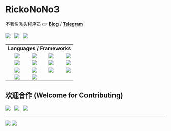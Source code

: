 # RickoNoNo3

不著名秃头程序员 👉 [**Blog**](http://rickonono3.top) / [**Telegram**](https://t.me/rickonono3)

<a href="#!"><img src="https://img.shields.io/badge/IDE-IntellJ%20IDEA-303030?style=flat-square&logo=IntelliJ%20IDEA" /></a>
&nbsp;
<a href="#!"><img src="https://img.shields.io/badge/Editor-Vim-303030?style=flat-square&logo=Vim" /></a>
&nbsp;
<a href="#!"><img src="https://img.shields.io/badge/Browser-Firefox-303030?style=flat-square&logo=Firefox" /></a>

<table>
  <tr>
    <td colspan=4 align=center><b>Languages / Frameworks</b></td>
  <tr>
    <td align=right><a href="#!"><img src="https://img.shields.io/badge/Go-★★★★★-303030?style=flat-square&logo=Go" /></a></td>
    <td align=right><a href="#!"><img src="https://img.shields.io/badge/C%2B%2B-★★★★★-303030?style=flat-square&logo=C%2B%2B" /></a></td>
    <td align=right><a href="#!"><img src="https://img.shields.io/badge/JavaScript-★★★★☆-303030?style=flat-square&logo=JavaScript" /></a></td>
    <td align=right><a href="#!"><img src="https://img.shields.io/badge/React-★★★★☆-303030?style=flat-square&logo=React" /></a></td>
  </tr>
  <tr>
    <td align=right><a href="#!"><img src="https://img.shields.io/badge/jQuery-★★★★☆-303030?style=flat-square&logo=jQuery" /></a></td>
    <td align=right><a href="#!"><img src="https://img.shields.io/badge/C%23-★★★☆☆-303030?style=flat-square&logo=CSharp" /></a></td>
    <td align=right><a href="#!"><img src="https://img.shields.io/badge/WPF-★★★☆☆-303030?style=flat-square&logo=Windows" /></a></td>
    <td align=right><a href="#!"><img src="https://img.shields.io/badge/Java-★★★☆☆-303030?style=flat-square&logo=Java" /></a></td>
  </tr>
  <tr>
    <td align=right><a href="#!"><img src="https://img.shields.io/badge/PHP-★★★☆☆-303030?style=flat-square&logo=PHP" /></a></td>
    <td align=right><a href="#!"><img src="https://img.shields.io/badge/Spring-★★☆☆☆-303030?style=flat-square&logo=Spring" /></a></td>
    <td align=right><a href="#!"><img src="https://img.shields.io/badge/Dart-★★☆☆☆-303030?style=flat-square&logo=Dart" /></a></td>
    <td align=right><a href="#!"><img src="https://img.shields.io/badge/Flutter-★☆☆☆☆-303030?style=flat-square&logo=Flutter" /></a></td>
  </tr>
  <tr>
    <td align=right><a href="#!"><img src="https://img.shields.io/badge/Python-★☆☆☆☆-303030?style=flat-square&logo=Python" /></a></td>
    <td align=right><a href="#!"><img src="https://img.shields.io/badge/TensorFlow-★☆☆☆☆-303030?style=flat-square&logo=TensorFlow" /></a></td>
    <td/>
    <td/>
  </tr>
</table>

## 欢迎合作 (Welcome for Contributing)

<a href="https://github.com/rickonono3/m2obj" target="_blank">
  <img src="https://github-readme-stats.vercel.app/api/pin/?username=rickonono3&repo=m2obj&theme=highcontrast&locale=cn&cache_seconds=1800" />
</a>
&nbsp;
<a href="https://github.com/rickonono3/killnicely" target="_blank">
  <img src="https://github-readme-stats.vercel.app/api/pin/?username=rickonono3&repo=killnicely&theme=highcontrast&locale=cn&cache_seconds=1800" />
</a>
&nbsp;
<a href="https://github.com/rickonono3/r4quadrant" target="_blank">
  <img src="https://github-readme-stats.vercel.app/api/pin/?username=rickonono3&repo=r4quadrant&theme=highcontrast&locale=cn&cache_seconds=1800" />
</a>

-----

<img src="https://github-readme-stats.vercel.app/api?username=rickonono3&count_private=true&show_icons=true&include_all_commits=true&custom_title=RickoNoNo3%20%E7%9A%84%E6%91%B8%E9%B1%BC%E7%BB%9F%E8%AE%A1&theme=highcontrast&locale=cn&cache_seconds=1800" />
<img src="https://github-readme-stats.vercel.app/api/top-langs/?username=rickonono3&theme=highcontrast&layout=compact&exclude_repo=R-Blog-Public-Library,R-Blog-IconFont,R-Blog-MathJax-Fonts,RZ-Blog,xv6-chinese,jquery-csv&count_private=true&langs_count=10&locale=cn&cache_seconds=1800" />


